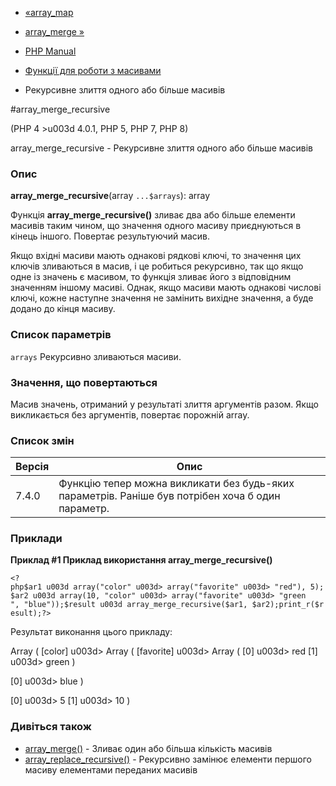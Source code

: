 - [«array_map](function.array-map.md)
- [array_merge »](function.array-merge.md)

- [PHP Manual](index.md)
- [Функції для роботи з масивами](ref.array.md)
- Рекурсивне злиття одного або більше масивів

#array_merge_recursive

(PHP 4 \>u003d 4.0.1, PHP 5, PHP 7, PHP 8)

array_merge_recursive - Рекурсивне злиття одного або більше масивів

### Опис

**array_merge_recursive**(array `...$arrays`): array

Функція **array_merge_recursive()** зливає два або більше елементи
масивів таким чином, що значення одного масиву приєднуються в
кінець іншого. Повертає результуючий масив.

Якщо вхідні масиви мають однакові рядкові ключі, то значення цих
ключів зливаються в масив, і це робиться рекурсивно, так що якщо одне
із значень є масивом, то функція зливає його з відповідним
значенням іншому масиві. Однак, якщо масиви мають однакові
числові ключі, кожне наступне значення не замінить вихідне
значення, а буде додано до кінця масиву.

### Список параметрів

`arrays`
Рекурсивно зливаються масиви.

### Значення, що повертаються

Масив значень, отриманий у результаті злиття аргументів разом. Якщо
викликається без аргументів, повертає порожній array.

### Список змін

| Версія | Опис                                                                                              |
| ------ | ------------------------------------------------------------------------------------------------- |
| 7.4.0  | Функцію тепер можна викликати без будь-яких параметрів. Раніше був потрібен хоча б один параметр. |

### Приклади

**Приклад #1 Приклад використання **array_merge_recursive()****

` <?php$ar1 u003d array("color" u003d> array("favorite" u003d> "red"), 5);$ar2 u003d array(10, "color" u003d> array("favorite" u003d> "green ", "blue"));$result u003d array_merge_recursive($ar1, $ar2);print_r($result);?> `

Результат виконання цього прикладу:

Array
(
[color] u003d> Array
(
[favorite] u003d> Array
(
[0] u003d> red
[1] u003d> green
)

[0] u003d> blue
)

[0] u003d> 5
[1] u003d> 10
)

### Дивіться також

- [array_merge()](function.array-merge.md) - Зливає один або
більша кількість масивів
- [array_replace_recursive()](function.array-replace-recursive.md) -
Рекурсивно замінює елементи першого масиву елементами переданих
масивів
